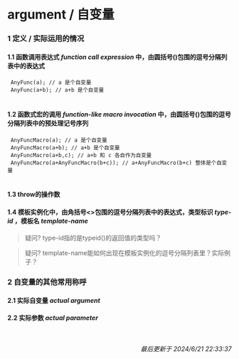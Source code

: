 # argument / 自变量<br>
### 1 定义 / 实际运用的情况<br>
#### 1.1 函数调用表达式 *function call expression* 中，由圆括号()包围的逗号分隔列表中的**表达式**<br>
``` AnyFunc(a); // a 是个自变量```<br>
``` AnyFunc(a+b); // a+b 是个自变量```<br>
<br>
#### 1.2 函数式宏的调用 *function-like macro invocation* 中，由圆括号()包围的逗号分隔列表中的**预处理记号序列**<br>
``` AnyFuncMacro(a); // a 是个自变量```<br>
``` AnyFuncMacro(a+b); // a+b 是个自变量```<br>
``` AnyFuncMacro(a+b,c); // a+b 和 c 各自作为自变量```<br>
``` AnyFuncMacro(a+AnyFuncMacro(b+c)); // a+AnyFuncMacro(b+c) 整体是个自变量```<br>
<br>
#### 1.3 throw的操作数<br>
#### 1.4 模板实例化中，由角括号<>包围的逗号分隔列表中的**表达式**，**类型标识** *type-id* ，**模板名** *template-name* <br>
>疑问? type-id指的是typeid()的返回值的类型吗？<br>

>疑问? template-name能如何出现在模板实例化的逗号分隔列表里？实际例子？<br>
### 2 自变量的其他常用称呼<br>
#### 2.1 实际自变量 *actual argument* <br>
#### 2.2 实际参数 *actual parameter* <br>
<br><p align="right">*最后更新于 2024/6/21 22:33:37*